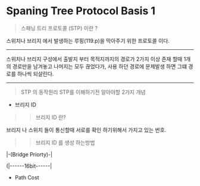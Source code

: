# Spaning Tree Protocol Basis 1

>스패닝 트리 프로토콜 (STP) 이란 ?

스위치나 브리지 에서 발생하는 루핑(119.p)을 막아주기 위한 프로토콜 이다.

<hr/>
스위치나 브리지 구성에서 출발지 부터 목적지까지의 경로가 2가지 이상 존재 할때 1개의 경로만을 남겨놓고 나머지는 모두 끊었다가, 사용 하던 경로에 문제발생 하면 그떄 경로를 하나씩 되살린다.
<hr/>

>STP 의 동작원리
STP를 이해하기전 알아야할 2가지 개념
- 브리지 ID

>>브리지 ID 란? 

브리지 나 스위치 들이 통신할때 서로를 확인 하기위해서 가지고 있는 번호.

>>브리지 ID 를 생성 하는방법

|-(Bridge Priorty)-|

(|------16bit------|

 
- Path Cost


